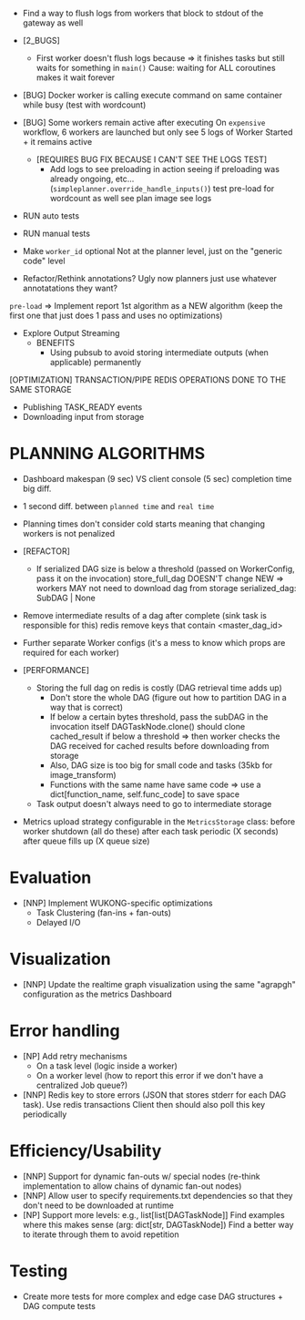 - Find a way to flush logs from workers that block to stdout of the gateway as well

- [2_BUGS]
    - First worker doesn't flush logs
    because => it finishes tasks but still waits for something in `main()`
        Cause: waiting for ALL coroutines makes it wait forever

- [BUG] Docker worker is calling execute command on same container while busy (test with wordcount)

- [BUG] Some workers remain active after executing
    On `expensive` workflow, 6 workers are launched but only see 5 logs of Worker Started + it remains active

    - [REQUIRES BUG FIX BECAUSE I CAN'T SEE THE LOGS TEST]
        - Add logs to see preloading in action
            seeing if preloading was already ongoing, etc... (`simpleplanner.override_handle_inputs()`)
            test pre-load for wordcount as well
                see plan image
                see logs

- RUN auto tests
- RUN manual tests

- Make `worker_id` optional
    Not at the planner level, just on the "generic code" level

- Refactor/Rethink annotations? Ugly now
    planners just use whatever annotatations they want?

`pre-load` => Implement report 1st algorithm as a NEW algorithm (keep the first one that just does 1 pass and uses no optimizations)

- Explore Output Streaming
    - BENEFITS
        - Using pubsub to avoid storing intermediate outputs (when applicable) permanently

[OPTIMIZATION]
TRANSACTION/PIPE REDIS OPERATIONS DONE TO THE SAME STORAGE
- Publishing TASK_READY events
- Downloading input from storage
        
# PLANNING ALGORITHMS
- Dashboard makespan (9 sec) VS client console (5 sec) completion time big diff.
- 1 second diff. between `planned time` and `real time`
- Planning times don't consider cold starts meaning that changing workers is not penalized

- [REFACTOR]
    - If serialized DAG size is below a threshold (passed on WorkerConfig, pass it on the invocation)
        store_full_dag DOESN'T change
        NEW => workers MAY not need to download dag from storage
            serialized_dag: SubDAG | None

- Remove intermediate results of a dag after complete (sink task is responsible for this)
    redis remove keys that contain <master_dag_id>
- Further separate Worker configs (it's a mess to know which props are required for each worker)

- [PERFORMANCE] 
    - Storing the full dag on redis is costly (DAG retrieval time adds up)
        - Don't store the whole DAG (figure out how to partition DAG in a way that is correct)
        - If below a certain bytes threshold, pass the subDAG in the invocation itself
            DAGTaskNode.clone() should clone cached_result if below a threshold => then worker checks the DAG received for cached results before downloading from storage
        - Also, DAG size is too big for small code and tasks (35kb for image_transform)
        - Functions with the same name have same code => use a dict[function_name, self.func_code] to save space
    - Task output doesn't always need to go to intermediate storage

- Metrics upload strategy configurable in the `MetricsStorage` class:
    before worker shutdown (all do these)
    after each task
    periodic (X seconds)
    after queue fills up (X queue size)

# Evaluation
- [NNP] Implement WUKONG-specific optimizations
    - Task Clustering (fan-ins + fan-outs)
    - Delayed I/O

# Visualization
- [NNP] Update the realtime graph visualization using the same "agrapgh" configuration as the metrics Dashboard

# Error handling
- [NP] Add retry mechanisms
    - On a task level (logic inside a worker)
    - On a worker level (how to report this error if we don't have a centralized Job queue?)
- [NNP] Redis key to store errors (JSON that stores stderr for each DAG task). Use redis transactions
    Client then should also poll this key periodically

# Efficiency/Usability
- [NNP] Support for dynamic fan-outs w/ special nodes (re-think implementation to allow chains of dynamic fan-out nodes)
- [NNP] Allow user to specify requirements.txt dependencies so that they don't need to be downloaded at runtime
- [NP] Support more levels: e.g., list[list[DAGTaskNode]]
    Find examples where this makes sense (arg: dict[str, DAGTaskNode])
    Find a better way to iterate through them to avoid repetition

# Testing
- Create more tests for more complex and edge case DAG structures + DAG compute tests
